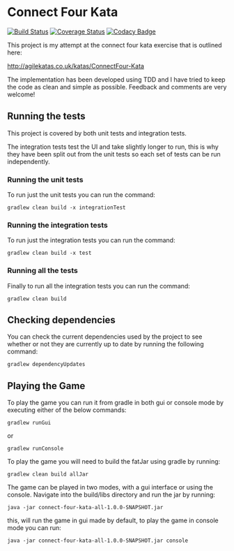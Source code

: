 # Connect Four Kata

[![Build Status](https://travis-ci.org/michaelruocco/connect-four-kata.svg?branch=master)](https://travis-ci.org/michaelruocco/connect-four-kata)
[![Coverage Status](https://coveralls.io/repos/github/michaelruocco/connect-four-kata/badge.svg?branch=master)](https://coveralls.io/github/michaelruocco/connect-four-kata?branch=master)
[![Codacy Badge](https://api.codacy.com/project/badge/Grade/adef6c908cd1464d8374d9ade10736d5)](https://www.codacy.com/app/michael-ruocco/connect-four-kata?utm_source=github.com&amp;utm_medium=referral&amp;utm_content=michaelruocco/connect-four-kata&amp;utm_campaign=Badge_Grade)

This project is my attempt at the connect four kata exercise that is outlined here:

http://agilekatas.co.uk/katas/ConnectFour-Kata

The implementation has been developed using TDD and I have tried to keep the code as clean and simple as possible. Feedback and comments are very welcome!

## Running the tests

This project is covered by both unit tests and integration tests.

The integration tests test the UI and take slightly longer to run,
this is why they have been split out from the unit tests so each
set of tests can be run independently.

### Running the unit tests

To run just the unit tests you can run the command:

```
gradlew clean build -x integrationTest
```

### Running the integration tests

To run just the integration tests you can run the command:

```
gradlew clean build -x test
```

### Running all the tests

Finally to run all the integration tests you can run the command:

```
gradlew clean build
```

## Checking dependencies

You can check the current dependencies used by the project to see whether
or not they are currently up to date by running the following command:

```
gradlew dependencyUpdates
```

## Playing the Game

To play the game you can run it from gradle in both gui or console mode
by executing either of the below commands:

```
gradlew runGui
```

or

```
gradlew runConsole
```

To play the game you will need to build the fatJar using gradle by running:

```
gradlew clean build allJar
```

The game can be played in two modes, with a gui interface or using the console.
Navigate into the build/libs directory and run the jar by running:

```
java -jar connect-four-kata-all-1.0.0-SNAPSHOT.jar
```

this, will run the game in gui made by default, to play the game in
console mode you can run:

```
java -jar connect-four-kata-all-1.0.0-SNAPSHOT.jar console
```
